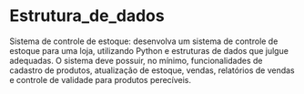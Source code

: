 # Estrutura_de_dados
Sistema de controle de estoque: desenvolva um sistema de controle de estoque
para uma loja, utilizando Python e estruturas de dados que julgue adequadas. O
sistema deve possuir, no mínimo, funcionalidades de cadastro de produtos,
atualização de estoque, vendas, relatórios de vendas e controle de validade para
produtos perecíveis.